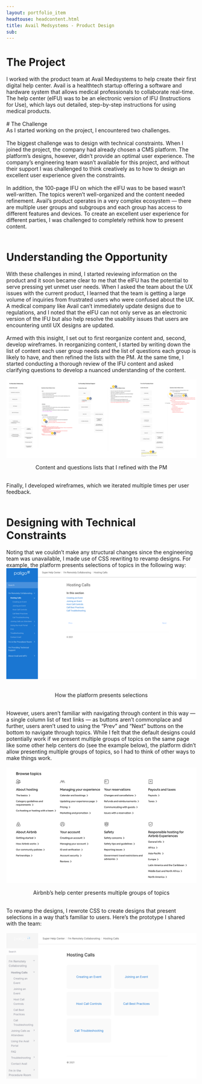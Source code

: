 ```yaml
---
layout: portfolio_item
headtouse: headcontent.html
title: Avail Medsystems - Product Design 
sub: 
---
```

# The Project

<div class="small_container">
I worked with the product team at Avail Medsystems to help create their first digital help center. Avail is a healthtech startup offering a software and hardware system that allows medical professionals to collaborate real-time. The help center (eIFU) was to be an electronic version of IFU (Instructions for Use), which lays out detailed, step-by-step instructions for using medical products.  
</div>	 
<br>
# The Challenge

<div class="small_container">
As I started working on the project, I encountered two challenges.
	<br>
	<br>
The biggest challenge was to design with technical constraints. When I joined the project, the company had already chosen a CMS platform. The platform’s designs, however, didn’t provide an optimal user experience. The company’s engineering team wasn’t available for this project, and without their support I was challenged to think creatively as to how to design an excellent user experience given the constraints. 
	<br>
	<br>
In addition, the 100-page IFU on which the eIFU was to be based wasn’t well-written. The topics weren’t well-organized and the content needed refinement. Avail’s product operates in a very complex ecosystem — there are multiple user groups and subgroups and each group has access to different features and devices. To create an excellent user experience for different parties, I was challenged to completely rethink how to present content. 
</div>	 
<br>

# Understanding the Opportunity 

<div class="small_container">
With these challenges in mind, I started reviewing information on the product and it soon became clear to me that the eIFU has the potential to serve pressing yet unmet user needs. When I asked the team about the UX issues with the current product, I learned that the team is getting a large volume of inquiries from frustrated users who were confused about the UX. A medical company like Avail can’t immediately update designs due to regulations, and I noted that the eIFU can not only serve as an electronic version of the IFU but also help resolve the usability issues that users are encountering until UX designs are updated. 
	<br>
	<br>
Armed with this insight, I set out to first reorganize content and, second, develop wireframes. In reorganizing content, I started by writing down the list of content each user group needs and the list of questions each group is likely to have, and then refined the lists with the PM. At the same time, I started conducting a thorough review of the IFU content and asked clarifying questions to develop a nuanced understanding of the content. 	
</div> 
<br> 


<div class="text_center">
	<img src="/images/avail1.png">
	<br> 
</div>
<div class="feedlycaption"><p style="text-align: center;">
Content and questions lists that I refined with the PM 
   </p> </div>
<br> 

<div class="small_container">
Finally, I developed wireframes, which we iterated multiple times per user feedback.  
</div> 
<br> 

# Designing with Technical Constraints 

<div class="small_container">
Noting that we couldn’t make any structural changes since the engineering team was unavailable, I made use of CSS rewriting to revamp designs. For example, the platform presents selections of topics in the following way: 
</div> 

<div class="text_center">
	<img src="/images/avail2.png">
	<br> 
</div>
<br>
<div class="feedlycaption"><p style="text-align: center;">
How the platform presents selections 
   </p> </div>
<br> 

<div class="small_container">
However, users aren’t familiar with navigating through content in this way —  a single column list of text links — as buttons aren’t commonplace and further, users aren’t used to using the “Prev” and “Next” buttons on the bottom to navigate through topics. While I felt that the default designs could potentially work if we present multiple groups of topics on the same page like some other help centers do (see the example below), the platform didn’t allow presenting multiple groups of topics, so I had to think of other ways to make things work.  
</div> 
<br> 
<div class="text_center">
	<img src="/images/avail3.png">
	<br> 
</div>
<div class="feedlycaption"><p style="text-align: center;">
Airbnb’s help center presents multiple groups of topics 
   </p> </div>
<br> 


<div class="small_container">
To revamp the designs, I rewrote CSS to create designs that present selections in a way that’s familiar to users. Here’s the prototype I shared with the team: 
</div> 

<br> 
<div class="text_center">
	<img src="/images/avail4.png">
	<br> 
</div>
<br> 
